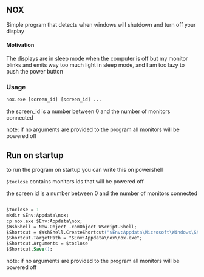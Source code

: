 ## NOX

Simple program that detects when windows will shutdown and turn off your display 
#### Motivation
The displays are in sleep mode when the computer is off but my monitor blinks and emits way too much light in sleep mode, 
and I am too lazy to push the power button

### Usage

```ps
nox.exe [screen_id] [screen_id] ...
```
the screen_id is a number between 0 and the number of monitors connected

note: if no arguments are provided to the program all monitors will be powered off

## Run on startup
to run the program on startup you can write this on powershell

`$toclose` contains monitors ids that will be powered off 

the screen id is a number between 0 and the number of monitors connected

```ps

$toclose = 1
mkdir $Env:Appdata\nox;
cp nox.exe $Env:Appdata\nox;
$WshShell = New-Object -comObject WScript.Shell;
$Shortcut = $WshShell.CreateShortcut("$Env:Appdata\Microsoft\Windows\Start Menu\Programs\Startup\nox.lnk" );
$Shortcut.TargetPath = "$Env:Appdata\nox\nox.exe";
$Shortcut.Arguments = $toclose
$Shortcut.Save();
```

note: if no arguments are provided to the program all monitors will be powered off 
